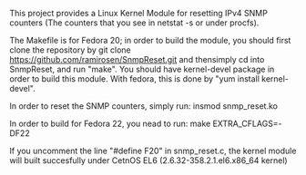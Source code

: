 This project provides a Linux Kernel Module for resetting IPv4 
SNMP counters (The counters that you see in netstat -s or under procfs).

The Makefile is for Fedora 20; in order to build the module, you should 
first clone the repository by 
git clone https://github.com/ramirosen/SnmpReset.git
and thensimply
cd into SnmpReset, and run "make".
You should have kernel-devel package in order to build this module.
With fedora, this is done by "yum install kernel-devel".

In order to reset the SNMP counters, simply run:
insmod snmp_reset.ko 

In order to build for Fedora 22, you nead to run:
make EXTRA_CFLAGS=-DF22

If you uncomment the line "#define F20" in snmp_reset.c, the kernel 
module will built succesfully under
CetnOS EL6 (2.6.32-358.2.1.el6.x86_64 kernel)



